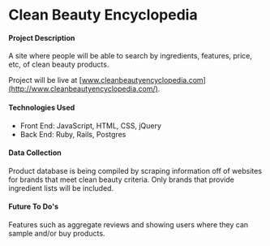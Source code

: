 # Clean Beauty Encyclopedia


#### Project Description
A site where people will be able to search by ingredients, features, price, etc, of clean beauty products.

Project will be live at [www.cleanbeautyencyclopedia.com](http://www.cleanbeautyencyclopedia.com/).

#### Technologies Used

- Front End: JavaScript, HTML, CSS, jQuery
- Back End: Ruby, Rails, Postgres

#### Data Collection
Product database is being compiled by scraping information off of websites for brands that meet clean beauty criteria. Only brands that provide ingredient lists will be included.

#### Future To Do's
Features such as aggregate reviews and showing users where they can sample and/or buy products.

